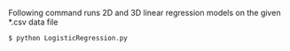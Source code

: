 
Following command runs 2D and 3D linear regression models on the given *.csv data file
```
$ python LogisticRegression.py
```
